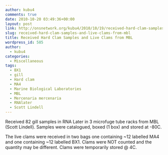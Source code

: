 ```yaml
---
author: kubu4
comments: true
date: 2010-10-20 03:49:36+00:00
layout: post
link: http://onsnetwork.org/kubu4/2010/10/19/received-hard-clam-samples-and-live-clams-from-mbl/
slug: received-hard-clam-samples-and-live-clams-from-mbl
title: Received Hard Clam Samples and Live Clams from MBL
wordpress_id: 585
author:
  - kubu4
categories:
  - Miscellaneous
tags:
  - BX1
  - gill
  - Hard clam
  - MA4
  - Marine Biological Laboratories
  - MBL
  - Mercenaria mercenaria
  - RNAlater
  - Scott Lindell
---
```


Received 82 gill samples in RNA Later in 3 microfuge tube racks from MBL (Scott Lindell). Samples were catalogued, boxed (1 box) and stored at -80C.

The live clams were received in two bags one containing ~12 labelled MA4 and one containing ~12 labelled BX1. Clams were NOT counted and the quantity may be different. Clams were temporarily stored @ 4C.

